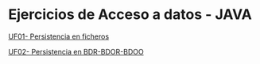 # Ejercicios de Acceso a datos - JAVA


[UF01- Persistencia en ficheros](EjerciciosPropuestos/UF_01_Persistencia_en_ficheros/README01.md)

[UF02- Persistencia en BDR-BDOR-BDOO](EjerciciosPropuestos/UF_02_Persistencia_en_BDR_BDOR_BDOO/README02.md)